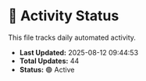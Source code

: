 # 🤖 Activity Status

This file tracks daily automated activity.

- **Last Updated:** 2025-08-12 09:44:53
- **Total Updates:** 44
- **Status:** 🟢 Active
